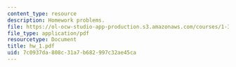 ```yaml
---
content_type: resource
description: Homework problems.
file: https://ol-ocw-studio-app-production.s3.amazonaws.com/courses/1-34-waste-containment-and-remediation-technology-spring-2004/7c0937da808c31a7b682997c32ae45ca_hw_1.pdf
file_type: application/pdf
resourcetype: Document
title: hw_1.pdf
uid: 7c0937da-808c-31a7-b682-997c32ae45ca
---
```

